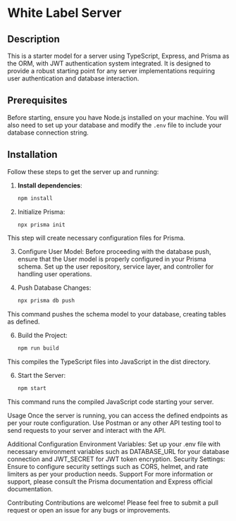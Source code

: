 # White Label Server

## Description

This is a starter model for a server using TypeScript, Express, and Prisma as the ORM, with JWT authentication system integrated. It is designed to provide a robust starting point for any server implementations requiring user authentication and database interaction.

## Prerequisites

Before starting, ensure you have Node.js installed on your machine. You will also need to set up your database and modify the `.env` file to include your database connection string.

## Installation

Follow these steps to get the server up and running:

1. **Install dependencies**:
   ```bash
   npm install

   ```
2. Initialize Prisma:
   ```bash
   npx prisma init

   ```

This step will create necessary configuration files for Prisma.

3. Configure User Model:
   Before proceeding with the database push, ensure that the User model is properly configured in your Prisma schema.
   Set up the user repository, service layer, and controller for handling user operations.

4. Push Database Changes:
   ```bash
   npx prisma db push

   ```

This command pushes the schema model to your database, creating tables as defined.

6. Build the Project:
   ```bash
   npm run build

   ```

This compiles the TypeScript files into JavaScript in the dist directory.

6. Start the Server:
   ```bash
   npm start
   ```

This command runs the compiled JavaScript code starting your server.

Usage
Once the server is running, you can access the defined endpoints as per your route configuration. Use Postman or any other API testing tool to send requests to your server and interact with the API.

Additional Configuration
Environment Variables: Set up your .env file with necessary environment variables such as DATABASE_URL for your database connection and JWT_SECRET for JWT token encryption.
Security Settings: Ensure to configure security settings such as CORS, helmet, and rate limiters as per your production needs.
Support
For more information or support, please consult the Prisma documentation and Express official documentation.

Contributing
Contributions are welcome! Please feel free to submit a pull request or open an issue for any bugs or improvements.
